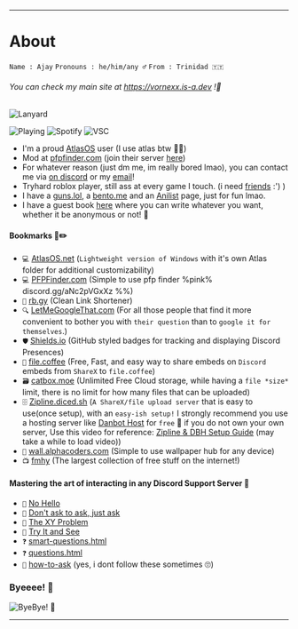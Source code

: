 ***
# About

`Name : Ajay`
`Pronouns : he/him/any ♂️`
`From : Trinidad 🇹🇹` 
     

###### You can check my main site at   https://vornexx.is-a.dev !💝

![Lanyard](https://lanyard.cnrad.dev/api/1149438819834269856?bg=1c1c1c&amp;borderRadius=25px)

![Playing](https://api.statusbadges.me/badge/playing/1149438819834269856?simple=true&style=for-the-badge&color=1c1c1c)
![Spotify](https://api.statusbadges.me/badge/spotify/1149438819834269856?simple=true&style=for-the-badge&color=1c1c1c)
![VSC](https://api.statusbadges.me/badge/vscode/1149438819834269856?simple=true&style=for-the-badge&color=1c1c1c)
- I'm a proud [AtlasOS](https://atlasos.net) user (I use atlas btw 🧑‍💻)
- Mod at [pfpfinder.com](https://pfpfinder.com) (join their server [here](https://discord.gg/aNc2pVGxXz))
- For whatever reason (just dm me, im really bored lmao), you can contact me via [on discord](https://discord.com/users/1149438819834269856) or my [email](mailto:ajay.ramnath@courvix.com)!
- Tryhard roblox player, still ass at every game I touch. (i need [friends](https://www.roblox.com/users/1016710675) :') )
- I have a [guns.lol](https://guns.lol/vornexx), a [bento.me](https://bento.me/vornexx) and an [Anilist](https://anilist.co/user/vornexx) page, just for fun lmao.
- I  have a guest book [here](https://vornexx.123guestbook.com/) where you can write whatever you want, whether it be anonymous or not! 💖


#### Bookmarks 📕✏️

- `💻` [AtlasOS.net](https://atlasos.net) (`Lightweight version of Windows` with it's own Atlas folder for additional customizability)
- `💻` [PFPFinder.com](https://pfpfinder.com) (Simple to use pfp finder %pink% discord.gg/aNc2pVGxXz %%)
- `🔗` [rb.gy](https://rb.gy) (Clean Link Shortener)
- `🔍` [LetMeGoogleThat.com](https://letmegooglethat.com) (For all those people that find it more convenient to bother you with `their question` than to `google it for themselves`.)
- `🛡️` [Shields.io](https://shields.io) (GitHub styled badges for tracking and displaying Discord Presences)
- `🏪` [file.coffee](https://file.coffee)  (Free, Fast, and easy way to share embeds on `Discord` embeds from `ShareX` to `file.coffee`)
- `🗃️` [catbox.moe](https://catbox.moe) (Unlimited Free Cloud storage, while having a `file *size*` limit, there is no limit for how many files that can be uploaded)
- `🗄️` [Zipline.diced.sh](https://zipline.diced.sh) (`A ShareX/file upload server` that is easy to use(once setup), with an `easy-ish setup!` I strongly recommend you use a hosting server like [Danbot Host](https://danbot.host/) for `free` 🤑 if you do not own your own server, Use this video for reference: [Zipline & DBH Setup Guide](https://cdn-vornexx.vercel.app/ZiplinexDBH%20setup.mp4) (may take a while to load video))
- `🧱` [wall.alphacoders.com](https://wall.alphacoders.com) (Simple to use wallpaper hub for any device)
- `📺` [fmhy](https://fmhy.net) (The largest collection of free stuff on the internet!)


#### Mastering the art of interacting in any Discord Support Server 🛂

- `👋` [No Hello](https://nohello.net)
- `🚫` [Don't ask to ask, just ask](https://dontasktoask.com)
- `🧠` [The XY Problem](https://xyproblem.info)
- `🙈` [Try It and See](https://tryitands.ee)
- `❓` [smart-questions.html](http://catb.org/~esr/faqs/smart-questions.html)
- `❓` [questions.html](http://php.earth/questions.html)
- `🧠` [how-to-ask](http://stackoverflow.com/help/how-to-ask)
(yes, i dont follow these sometimes 🙄)


### Byeeee! 🌊
![ByeBye! 💖](https://c.tenor.com/NjsosaK61UIAAAAC/tenor.gif)


***